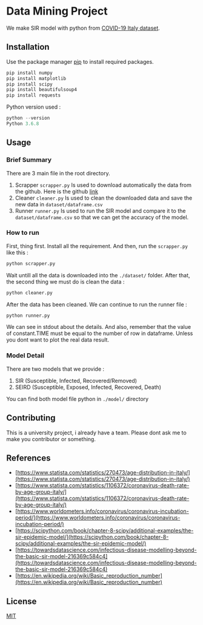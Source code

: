 # Data Mining Project

We make SIR model with python from [COVID-19 Italy dataset](https://github.com/pcm-dpc/COVID-19).

## Installation

Use the package manager [pip](https://pip.pypa.io/en/stable/) to install required packages.

```bash
pip install numpy
pip install matplotlib
pip install scipy
pip install beautifulsoup4
pip install requests
```

Python version used :

```python
python --version
Python 3.6.8
```

## Usage

### Brief Summary

There are 3 main file in the root directory.

1. Scrapper `scrapper.py`
   Is used to download automatically the data from the github. Here is the github [link](https://github.com/pcm-dpc/COVID-19/tree/master)
2. Cleaner `cleaner.py`
   Is used to clean the downloaded data and save the new data in `dataset/dataframe.csv`
3. Runner `runner.py`
   Is used to run the SIR model and compare it to the `dataset/dataframe.csv` so that we can get the accuracy of the model.

### How to run

First, thing first. Install all the requirement. And then, run the `scrapper.py` like this :

```python
python scrapper.py
```

Wait untill all the data is downloaded into the `./dataset/` folder. After that, the second thing we must do is clean the data :

```python
python cleaner.py
```

After the data has been cleaned. We can continue to run the runner file :

```python
python runner.py
```

We can see in stdout about the details. And also, remember that the value of constant.TIME must be equal to the number of row in dataframe. Unless you dont want to plot the real data result.

### Model Detail

There are two models that we provide :

1. SIR (Susceptible, Infected, Recovered/Removed)
2. SEIRD (Susceptible, Exposed, Infected, Recovered, Death)

You can find both model file python in `./model/` directory

## Contributing

This is a university project, i already have a team. Please dont ask me to make you contributor or something.

## References

- [https://www.statista.com/statistics/270473/age-distribution-in-italy/](https://www.statista.com/statistics/270473/age-distribution-in-italy/)
- [https://www.statista.com/statistics/1106372/coronavirus-death-rate-by-age-group-italy/](https://www.statista.com/statistics/1106372/coronavirus-death-rate-by-age-group-italy/)
- [https://www.worldometers.info/coronavirus/coronavirus-incubation-period/](https://www.worldometers.info/coronavirus/coronavirus-incubation-period/)
- [https://scipython.com/book/chapter-8-scipy/additional-examples/the-sir-epidemic-model/](https://scipython.com/book/chapter-8-scipy/additional-examples/the-sir-epidemic-model/)
- [https://towardsdatascience.com/infectious-disease-modelling-beyond-the-basic-sir-model-216369c584c4](https://towardsdatascience.com/infectious-disease-modelling-beyond-the-basic-sir-model-216369c584c4)
- [https://en.wikipedia.org/wiki/Basic_reproduction_number](https://en.wikipedia.org/wiki/Basic_reproduction_number)

## License

[MIT](https://choosealicense.com/licenses/mit/)

